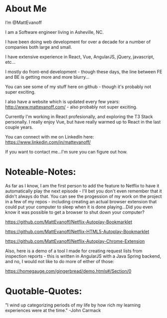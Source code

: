 # About Me

I’m @MattEvanoff

I am a Software engineer living in Asheville, NC.

I have been doing web development for over a decade for a number of companies both large and small.

I have extensive experience in React, Vue, AngularJS, jQuery, javascript, etc...

I mostly do front-end development - though these days, the line between FE and BE is getting more and more blurry...

You can see some of my stuff here on github - though it's probably not super exciting.

I also have a website which is updated every few years: http://www.mattevanoff.com/ - also probably not super exciting.

Currently I'm working in React profesionally, and exploring the T3 Stack personally.  I really enjoy Vue, but have really warmed up to React in the last couple years.

You can connect with me on LinkedIn here: https://www.linkedin.com/in/mattevanoff/

If you want to contact me...I'm sure you can figure out how.

# Noteable-Notes:

As far as I know, I am the first person to add the feature to Netflix to have it automatically play the next episode - I'll bet you don't even remember that it didn't always do that.  You can see the progession of my work on the project in a few of my repos - including creating an actual browser extension that could put your computer to sleep when it is done playing...Did you even know it was possible to get a browser to shut down your computer?  

https://github.com/MattEvanoff/Netflix-Autoplay-Bookmarklet

https://github.com/MattEvanoff/Netflix-HTML5-Autoplay-Bookmarklet

https://github.com/MattEvanoff/Netflix-Autoplay-Chrome-Extension

Also, here is a demo of a tool I made for creating request lists from inspection reports - this is written in AngularJS with a Java Spring backend, and no, I would not like to do more of either of those:

https://homegauge.com/gingerbread/demo.htmls#/Section/0

# Quotable-Quotes:

"I wind up categorizing periods of my life by how rich my learning experiences were at the time." -John Carmack

<!---
MattEvanoff/MattEvanoff is a ✨ special ✨ repository because its `README.md` (this file) appears on your GitHub profile.
You can click the Preview link to take a look at your changes.
--->
